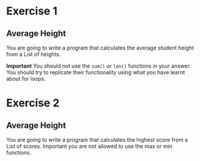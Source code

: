 # Exercise 1
## Average Height

You are going to write a program that calculates the average student height from a List of heights.

**Important** You should not use the `sum()` or `len()` functions in your answer. You should try to replicate their functionality using what you have learnt about for loops.

# Exercise 2
## Average Height

You are going to write a program that calculates the highest score from a List of scores.
Important you are not allowed to use the max or min functions.



